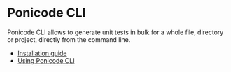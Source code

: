 # Ponicode CLI

Ponicode CLI allows to generate unit tests in bulk for a whole file, directory or project, directly from the command line.

- [Installation guide](cli/installation.md)
- [Using Ponicode CLI](cli/how-to.md)